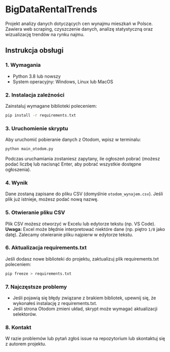 # BigDataRentalTrends
Projekt analizy danych dotyczących cen wynajmu mieszkań w Polsce. Zawiera web scraping, czyszczenie danych, analizę statystyczną oraz wizualizację trendów na rynku najmu.

## Instrukcja obsługi

### 1. Wymagania
- Python 3.8 lub nowszy
- System operacyjny: Windows, Linux lub MacOS

### 2. Instalacja zależności
Zainstaluj wymagane biblioteki poleceniem:
```bash
pip install -r requirements.txt
```

### 3. Uruchomienie skryptu
Aby uruchomić pobieranie danych z Otodom, wpisz w terminalu:
```bash
python main_otodom.py
```

Podczas uruchamiania zostaniesz zapytany, ile ogłoszeń pobrać (możesz podać liczbę lub nacisnąć Enter, aby pobrać wszystkie dostępne ogłoszenia).

### 4. Wynik
Dane zostaną zapisane do pliku CSV (domyślnie `otodom_wynajem.csv`). Jeśli plik już istnieje, możesz podać nową nazwę.

### 5. Otwieranie pliku CSV
Plik CSV możesz otworzyć w Excelu lub edytorze tekstu (np. VS Code). **Uwaga:** Excel może błędnie interpretować niektóre dane (np. piętro `1/8` jako datę). Zalecamy otwieranie pliku najpierw w edytorze tekstu.

### 6. Aktualizacja requirements.txt
Jeśli dodasz nowe biblioteki do projektu, zaktualizuj plik requirements.txt poleceniem:
```bash
pip freeze > requirements.txt
```

### 7. Najczęstsze problemy
- Jeśli pojawią się błędy związane z brakiem bibliotek, upewnij się, że wykonałeś instalację z requirements.txt.
- Jeśli strona Otodom zmieni układ, skrypt może wymagać aktualizacji selektorów.

### 8. Kontakt
W razie problemów lub pytań zgłoś issue na repozytorium lub skontaktuj się z autorem projektu.